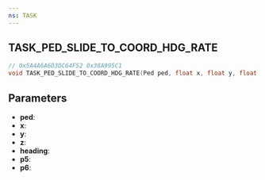 ```yaml
---
ns: TASK
---
```

## TASK_PED_SLIDE_TO_COORD_HDG_RATE

```c
// 0x5A4A6A6D3DC64F52 0x38A995C1
void TASK_PED_SLIDE_TO_COORD_HDG_RATE(Ped ped, float x, float y, float z, float heading, float p5, float p6);
```


## Parameters
* **ped**: 
* **x**: 
* **y**: 
* **z**: 
* **heading**: 
* **p5**: 
* **p6**: 

